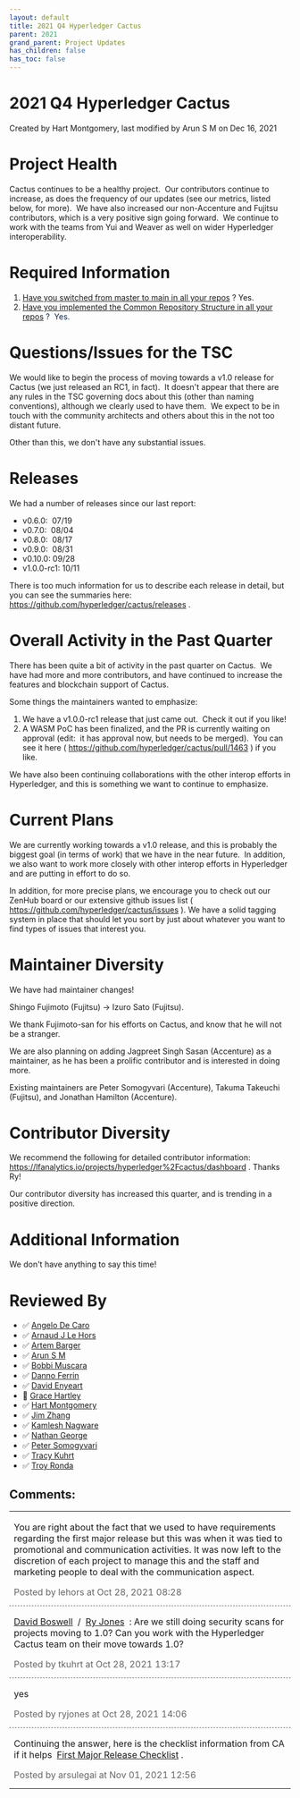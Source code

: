 ```yaml
---
layout: default
title: 2021 Q4 Hyperledger Cactus
parent: 2021
grand_parent: Project Updates
has_children: false
has_toc: false
---
```


# 2021 Q4 Hyperledger Cactus

Created by Hart Montgomery, last modified by Arun S M on Dec 16, 2021

# Project Health

Cactus continues to be a healthy project.  Our contributors continue to
increase, as does the frequency of our updates (see our metrics, listed
below, for more).  We have also increased our non-Accenture and Fujitsu
contributors, which is a very positive sign going forward.  We continue
to work with the teams from Yui and Weaver as well on wider Hyperledger
interoperability.

# Required Information

1.  <span style="color: rgb(68,68,68);"> <a href="https://wiki.hyperledger.org/display/TSC/Projects+have+two+quarters+to+comply+with+common+repo+structure?focusedCommentId=41591637#comment-41591637" rel="nofollow">Have you switched from master to main in all your
repos</a> </span> <span style="letter-spacing: 0.0px;">? Yes.</span>
2.  <span class="placeholder-inline-tasks" style="color: rgb(23,43,77);text-decoration: none;"> <span style="color: rgb(68,68,68);">
<a href="https://tsc.hyperledger.org/repository-structure.html" class="external-link" rel="nofollow">Have you implemented the Common
Repository Structure in all your repos</a> </span> </span> <span style="color: rgb(23,43,77);text-decoration: none;">?  Yes. </span>

# Questions/Issues for the TSC

We would like to begin the process of moving towards a v1.0 release for
Cactus (we just released an RC1, in fact).  It doesn't appear that there
are any rules in the TSC governing docs about this (other than naming
conventions), although we clearly used to have them.  We expect to be in
touch with the community architects and others about this in the not too
distant future.

Other than this, we don't have any substantial issues.

# Releases

We had a number of releases since our last report:

-   v0.6.0:  07/19
-   v0.7.0:  08/04
-   v0.8.0:  08/17
-   v0.9.0:  08/31
-   v0.10.0: 09/28
-   v1.0.0-rc1: 10/11

There is too much information for us to describe each release in detail,
but you can see the summaries here:    
<a href="https://github.com/hyperledger/cactus/releases" class="external-link" rel="nofollow">https://github.com/hyperledger/cactus/releases</a> .

# Overall Activity in the Past Quarter

There has been quite a bit of activity in the past quarter on Cactus. 
We have had more and more contributors, and have continued to increase
the features and blockchain support of Cactus.  

Some things the maintainers wanted to emphasize:

1.  We have a v1.0.0-rc1 release that just came out.  Check it out if
you like!
2.  A WASM PoC has been finalized, and the PR is currently waiting on
approval (edit:  it has approval now, but needs to be merged).  You
can see it here (
<a href="https://github.com/hyperledger/cactus/pull/1463" class="external-link" rel="nofollow" style="text-decoration: none;text-align: left;">https://github.com/hyperledger/cactus/pull/1463</a>
) if you like.

We have also been continuing collaborations with the other interop
efforts in Hyperledger, and this is something we want to continue to
emphasize.

# Current Plans

We are currently working towards a v1.0 release, and this is probably
the biggest goal (in terms of work) that we have in the near future.  In
addition, we also want to work more closely with other interop efforts
in Hyperledger and are putting in effort to do so.

In addition, for more precise plans, we encourage you to check out our
ZenHub board or our extensive github issues list (
<a href="https://github.com/hyperledger/cactus/issues" class="external-link" rel="nofollow">https://github.com/hyperledger/cactus/issues</a> ). We
have a solid tagging system in place that should let you sort by just
about whatever you want to find types of issues that interest you.

# Maintainer Diversity

We have had maintainer changes!

Shingo Fujimoto (Fujitsu) → Izuro Sato (Fujitsu).

We thank Fujimoto-san for his efforts on Cactus, and know that he will
not be a stranger.

We are also planning on adding Jagpreet Singh Sasan (Accenture) as a
maintainer, as he has been a prolific contributor and is interested in
doing more.

Existing maintainers are Peter Somogyvari (Accenture), Takuma Takeuchi
(Fujitsu), and Jonathan Hamilton (Accenture).

# Contributor Diversity

We recommend the following for detailed contributor information:
<a href="https://lfanalytics.io/projects/hyperledger%2Fcactus/dashboard" class="external-link" rel="nofollow">https://lfanalytics.io/projects/hyperledger%2Fcactus/dashboard</a>
. Thanks Ry!

Our contributor diversity has increased this quarter, and is trending in
a positive direction.  

# Additional Information

We don't have anything to say this time!  

# Reviewed By

-   ✅ <span class="placeholder-inline-tasks">
<a href="https://wiki.hyperledger.org/display/~angelo.decaro" class="confluence-userlink user-mention" data-username="angelo.decaro" data-linked-resource-id="16327529" data-linked-resource-version="1" data-linked-resource-type="userinfo" data-base-url="https://wiki.hyperledger.org">Angelo De Caro</a></span>
-   ✅ <span class="placeholder-inline-tasks">
<a href="https://wiki.hyperledger.org/display/~lehors" class="confluence-userlink user-mention" data-username="lehors" data-linked-resource-id="2394240" data-linked-resource-version="1" data-linked-resource-type="userinfo" data-base-url="https://wiki.hyperledger.org">Arnaud J Le Hors</a></span>
-   ✅ <span class="placeholder-inline-tasks">
<a href="https://wiki.hyperledger.org/display/~C0rWin" class="confluence-userlink user-mention" data-username="C0rWin" data-linked-resource-id="13865321" data-linked-resource-version="1" data-linked-resource-type="userinfo" data-base-url="https://wiki.hyperledger.org">Artem Barger</a></span>
-   ✅ <span class="placeholder-inline-tasks">
<a href="https://wiki.hyperledger.org/display/~arsulegai" class="confluence-userlink user-mention" data-username="arsulegai" data-linked-resource-id="6427759" data-linked-resource-version="2" data-linked-resource-type="userinfo" data-base-url="https://wiki.hyperledger.org">Arun S M</a> </span>
-   ✅ <span class="placeholder-inline-tasks">
<a href="https://wiki.hyperledger.org/display/~Bobbijn" class="confluence-userlink user-mention" data-username="Bobbijn" data-linked-resource-id="2393198" data-linked-resource-version="2" data-linked-resource-type="userinfo" data-base-url="https://wiki.hyperledger.org">Bobbi Muscara</a></span>
-   ✅ <span class="placeholder-inline-tasks">
<a href="https://wiki.hyperledger.org/display/~shemnon" class="confluence-userlink user-mention" data-username="shemnon" data-linked-resource-id="20022118" data-linked-resource-version="2" data-linked-resource-type="userinfo" data-base-url="https://wiki.hyperledger.org">Danno Ferrin</a></span>
-   ✅ <span class="placeholder-inline-tasks">
<a href="https://wiki.hyperledger.org/display/~denyeart" class="confluence-userlink user-mention" data-username="denyeart" data-linked-resource-id="2392864" data-linked-resource-version="1" data-linked-resource-type="userinfo" data-base-url="https://wiki.hyperledger.org">David Enyeart</a></span>
-   🔲 <span class="placeholder-inline-tasks">
<a href="https://wiki.hyperledger.org/display/~grace.hartley" class="confluence-userlink user-mention" data-username="grace.hartley" data-linked-resource-id="16324128" data-linked-resource-version="1" data-linked-resource-type="userinfo" data-base-url="https://wiki.hyperledger.org">Grace Hartley</a></span>
-   ✅ <span class="placeholder-inline-tasks">
<a href="https://wiki.hyperledger.org/display/~hartm" class="confluence-userlink user-mention" data-username="hartm" data-linked-resource-id="6422922" data-linked-resource-version="1" data-linked-resource-type="userinfo" data-base-url="https://wiki.hyperledger.org">Hart Montgomery</a></span>
-   ✅ <span class="placeholder-inline-tasks">
<a href="https://wiki.hyperledger.org/display/~jimthematrix" class="confluence-userlink user-mention" data-username="jimthematrix" data-linked-resource-id="58854075" data-linked-resource-version="1" data-linked-resource-type="userinfo" data-base-url="https://wiki.hyperledger.org">Jim Zhang</a> </span>
-   ✅ <span class="placeholder-inline-tasks">
<a href="https://wiki.hyperledger.org/display/~knagware9" class="confluence-userlink user-mention" data-username="knagware9" data-linked-resource-id="2393468" data-linked-resource-version="1" data-linked-resource-type="userinfo" data-base-url="https://wiki.hyperledger.org">Kamlesh Nagware</a></span>
-   ✅ <span class="placeholder-inline-tasks">
<a href="https://wiki.hyperledger.org/display/~nage" class="confluence-userlink user-mention" data-username="nage" data-linked-resource-id="2393038" data-linked-resource-version="1" data-linked-resource-type="userinfo" data-base-url="https://wiki.hyperledger.org">Nathan George</a></span>
-   ✅ <span class="placeholder-inline-tasks">
<a href="https://wiki.hyperledger.org/display/~gl7doqu97svck56tzyjzzhxj" class="confluence-userlink user-mention" data-username="gl7doqu97svck56tzyjzzhxj" data-linked-resource-id="24779271" data-linked-resource-version="1" data-linked-resource-type="userinfo" data-base-url="https://wiki.hyperledger.org">Peter Somogyvari</a></span>
-   ✅ <span class="placeholder-inline-tasks">
<a href="https://wiki.hyperledger.org/display/~tkuhrt" class="confluence-userlink user-mention" data-username="tkuhrt" data-linked-resource-id="1180151" data-linked-resource-version="2" data-linked-resource-type="userinfo" data-base-url="https://wiki.hyperledger.org">Tracy Kuhrt</a> </span>
-   ✅ <span class="placeholder-inline-tasks">
<a href="https://wiki.hyperledger.org/display/~troyronda" class="confluence-userlink user-mention" data-username="troyronda" data-linked-resource-id="9110618" data-linked-resource-version="2" data-linked-resource-type="userinfo" data-base-url="https://wiki.hyperledger.org">Troy Ronda</a> </span>



## Comments:

<table data-border="0" width="100%">
<colgroup>
<col style="width: 100%" />
</colgroup>
<tbody>
<tr class="odd">
<td><span id="comment-58860158"></span>
<p>You are right about the fact that we used to have requirements
regarding the first major release but this was when it was tied to
promotional and communication activities. It was now left to the
discretion of each project to manage this and the staff and marketing
people to deal with the communication aspect.</p>
<div class="smallfont" data-align="left" style="color: #666666; width: 98%; margin-bottom: 10px;">
 Posted by lehors at Oct
28, 2021 08:28 </div ></td>
</tr>
<tr class="even">
<td style="border-top: 1px dashed #666666"><span id="comment-58860185"></span>
<p><a href="https://wiki.hyperledger.org/display/~davidwboswell" class="confluence-userlink user-mention" data-username="davidwboswell" data-linked-resource-id="2392933" data-linked-resource-version="2" data-linked-resource-type="userinfo" data-base-url="https://wiki.hyperledger.org">David Boswell</a>  /  <a href="https://wiki.hyperledger.org/display/~ryjones" class="confluence-userlink user-mention current-user-mention" data-username="ryjones" data-linked-resource-id="1180149" data-linked-resource-version="2" data-linked-resource-type="userinfo" data-base-url="https://wiki.hyperledger.org">Ry Jones</a>  : Are we
still doing security scans for projects moving to 1.0? Can you work with
the Hyperledger Cactus team on their move towards 1.0?</p>
<div class="smallfont" data-align="left" style="color: #666666; width: 98%; margin-bottom: 10px;">
Posted by tkuhrt at Oct
28, 2021 13:17 </div ></td>
</tr>
<tr class="odd">
<td style="border-top: 1px dashed #666666"><span id="comment-58860233"></span>
<p>yes</p>
<div class="smallfont" data-align="left" style="color: #666666; width: 98%; margin-bottom: 10px;">
Posted by ryjones at Oct 28, 2021 14:06 </div ></td>
</tr>
<tr class="even">
<td style="border-top: 1px dashed #666666"><span id="comment-58860741"></span>
<p>Continuing the answer, here is the checklist information from CA if
it helps  <a href="https://wiki.hyperledger.org/display/CA/First+Major+Release+Checklist">First
Major Release Checklist</a> .</p>
<div class="smallfont" data-align="left" style="color: #666666; width: 98%; margin-bottom: 10px;">
Posted by arsulegai at Nov 01, 2021 12:56 </div ></td>
</tr>
</tbody>
</table>




